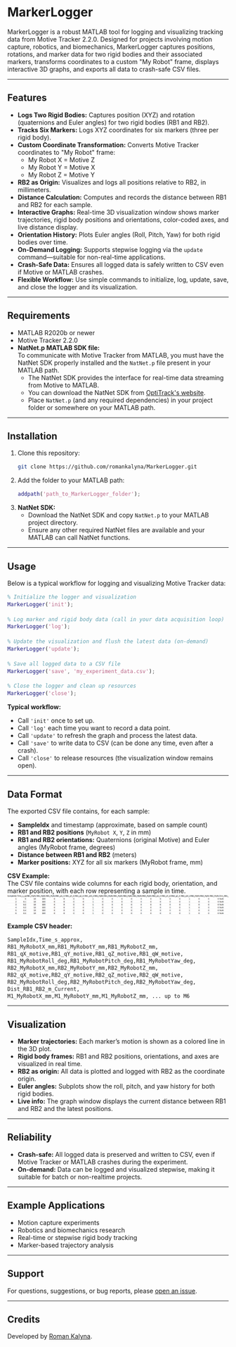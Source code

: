 # MarkerLogger

MarkerLogger is a robust MATLAB tool for logging and visualizing tracking data from Motive Tracker 2.2.0. Designed for projects involving motion capture, robotics, and biomechanics, MarkerLogger captures positions, rotations, and marker data for two rigid bodies and their associated markers, transforms coordinates to a custom "My Robot" frame, displays interactive 3D graphs, and exports all data to crash-safe CSV files.

---

## Features

- **Logs Two Rigid Bodies:** Captures position (XYZ) and rotation (quaternions and Euler angles) for two rigid bodies (RB1 and RB2).
- **Tracks Six Markers:** Logs XYZ coordinates for six markers (three per rigid body).
- **Custom Coordinate Transformation:** Converts Motive Tracker coordinates to "My Robot" frame:
  - My Robot X = Motive Z
  - My Robot Y = Motive X
  - My Robot Z = Motive Y
- **RB2 as Origin:** Visualizes and logs all positions relative to RB2, in millimeters.
- **Distance Calculation:** Computes and records the distance between RB1 and RB2 for each sample.
- **Interactive Graphs:** Real-time 3D visualization window shows marker trajectories, rigid body positions and orientations, color-coded axes, and live distance display.
- **Orientation History:** Plots Euler angles (Roll, Pitch, Yaw) for both rigid bodies over time.
- **On-Demand Logging:** Supports stepwise logging via the `update` command—suitable for non-real-time applications.
- **Crash-Safe Data:** Ensures all logged data is safely written to CSV even if Motive or MATLAB crashes.
- **Flexible Workflow:** Use simple commands to initialize, log, update, save, and close the logger and its visualization.

---

## Requirements

- MATLAB R2020b or newer
- Motive Tracker 2.2.0
- **NatNet.p MATLAB SDK file:**  
  To communicate with Motive Tracker from MATLAB, you must have the NatNet SDK properly installed and the `NatNet.p` file present in your MATLAB path.  
  - The NatNet SDK provides the interface for real-time data streaming from Motive to MATLAB.
  - You can download the NatNet SDK from [OptiTrack's website](https://optitrack.com/products/natnet-sdk/).
  - Place `NatNet.p` (and any required dependencies) in your project folder or somewhere on your MATLAB path.

---

## Installation

1. Clone this repository:
   ```bash
   git clone https://github.com/romankalyna/MarkerLogger.git
   ```
2. Add the folder to your MATLAB path:
   ```matlab
   addpath('path_to_MarkerLogger_folder');
   ```
3. **NatNet SDK:**  
   - Download the NatNet SDK and copy `NatNet.p` to your MATLAB project directory.
   - Ensure any other required NatNet files are available and your MATLAB can call NatNet functions.

---

## Usage

Below is a typical workflow for logging and visualizing Motive Tracker data:

```matlab
% Initialize the logger and visualization
MarkerLogger('init');

% Log marker and rigid body data (call in your data acquisition loop)
MarkerLogger('log');

% Update the visualization and flush the latest data (on-demand)
MarkerLogger('update');

% Save all logged data to a CSV file
MarkerLogger('save', 'my_experiment_data.csv');

% Close the logger and clean up resources
MarkerLogger('close');
```

**Typical workflow:**  
- Call `'init'` once to set up.
- Call `'log'` each time you want to record a data point.
- Call `'update'` to refresh the graph and process the latest data.
- Call `'save'` to write data to CSV (can be done any time, even after a crash).
- Call `'close'` to release resources (the visualization window remains open).

---

## Data Format

The exported CSV file contains, for each sample:
- **SampleIdx** and timestamp (approximate, based on sample count)
- **RB1 and RB2 positions** (`MyRobot X`, `Y`, `Z` in mm)
- **RB1 and RB2 orientations:** Quaternions (original Motive) and Euler angles (MyRobot frame, degrees)
- **Distance between RB1 and RB2** (meters)
- **Marker positions:** XYZ for all six markers (MyRobot frame, mm)

**CSV Example:**  
The CSV file contains wide columns for each rigid body, orientation, and marker position, with each row representing a sample in time.  
![csvexample](csvexample)

**Example CSV header:**
```
SampleIdx,Time_s_approx,
RB1_MyRobotX_mm,RB1_MyRobotY_mm,RB1_MyRobotZ_mm,
RB1_qX_motive,RB1_qY_motive,RB1_qZ_motive,RB1_qW_motive,
RB1_MyRobotRoll_deg,RB1_MyRobotPitch_deg,RB1_MyRobotYaw_deg,
RB2_MyRobotX_mm,RB2_MyRobotY_mm,RB2_MyRobotZ_mm,
RB2_qX_motive,RB2_qY_motive,RB2_qZ_motive,RB2_qW_motive,
RB2_MyRobotRoll_deg,RB2_MyRobotPitch_deg,RB2_MyRobotYaw_deg,
Dist_RB1_RB2_m_Current,
M1_MyRobotX_mm,M1_MyRobotY_mm,M1_MyRobotZ_mm, ... up to M6
```

---

## Visualization

- **Marker trajectories:** Each marker’s motion is shown as a colored line in the 3D plot.
- **Rigid body frames:** RB1 and RB2 positions, orientations, and axes are visualized in real time.
- **RB2 as origin:** All data is plotted and logged with RB2 as the coordinate origin.
- **Euler angles:** Subplots show the roll, pitch, and yaw history for both rigid bodies.
- **Live info:** The graph window displays the current distance between RB1 and RB2 and the latest positions.

---

## Reliability

- **Crash-safe:** All logged data is preserved and written to CSV, even if Motive Tracker or MATLAB crashes during the experiment.
- **On-demand:** Data can be logged and visualized stepwise, making it suitable for batch or non-realtime projects.

---

## Example Applications

- Motion capture experiments
- Robotics and biomechanics research
- Real-time or stepwise rigid body tracking
- Marker-based trajectory analysis

---


## Support

For questions, suggestions, or bug reports, please [open an issue](https://github.com/romankalyna/MarkerLogger/issues).

---

## Credits

Developed by [Roman Kalyna](https://github.com/romankalyna).
